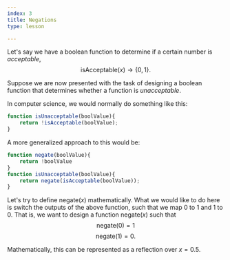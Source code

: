 ```yaml
---
index: 3
title: Negations
type: lesson

---
```


Let's say we have a boolean function to determine if a certain number is *acceptable*,  
$$ \text{isAcceptable}(x) \to \{0,1\}.$$

Suppose we are now presented with the task of designing a boolean function that determines whether a function is *unacceptable*.

In computer science, we would normally do something like this:
```js
function isUnacceptable(boolValue){
	return !isAcceptable(boolValue);
}
```
A more generalized approach to this would be:
```js
function negate(boolValue){
	return !boolValue
}
function isUnacceptable(boolValue){
	return negate(isAcceptable(boolValue));
}
```
Let's try to define $\text{negate}(x)$ mathematically.
What we would like to do here is switch the outputs of the above function, such that we map $0$ to $1$ and $1$ to $0$. That is, we want to design a function $\text{negate}(x)$ such that
$$\text{negate}(0) = 1 $$ $$\text{negate}(1) = 0.$$

Mathematically, this can be represented as a reflection over $x=0.5$.
<!--stackedit_data:
eyJoaXN0b3J5IjpbNjM0Mjc0MTI0LC0yMDk2NDc1MTU0LC05MT
E1NTkyMzJdfQ==
-->